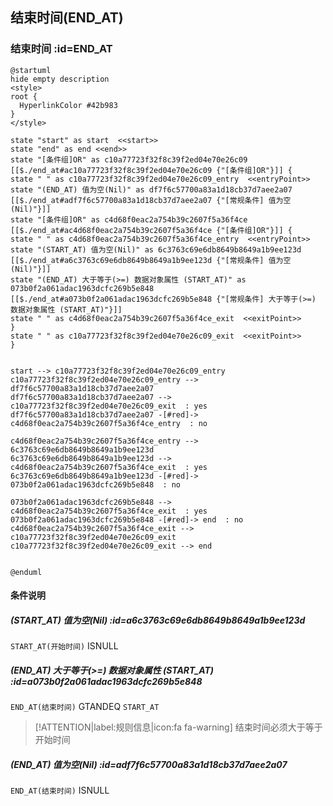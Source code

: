 ## 结束时间(END_AT) <!-- {docsify-ignore-all} -->

   

### 结束时间 :id=END_AT

```plantuml
@startuml
hide empty description
<style>
root {
  HyperlinkColor #42b983
}
</style>

state "start" as start  <<start>>
state "end" as end <<end>>
state "[条件组]OR" as c10a77723f32f8c39f2ed04e70e26c09 [[$./end_at#ac10a77723f32f8c39f2ed04e70e26c09 {"[条件组]OR"}]] {
state " " as c10a77723f32f8c39f2ed04e70e26c09_entry  <<entryPoint>>
state "(END_AT) 值为空(Nil)" as df7f6c57700a83a1d18cb37d7aee2a07 [[$./end_at#adf7f6c57700a83a1d18cb37d7aee2a07 {"[常规条件] 值为空(Nil)"}]]
state "[条件组]OR" as c4d68f0eac2a754b39c2607f5a36f4ce [[$./end_at#ac4d68f0eac2a754b39c2607f5a36f4ce {"[条件组]OR"}]] {
state " " as c4d68f0eac2a754b39c2607f5a36f4ce_entry  <<entryPoint>>
state "(START_AT) 值为空(Nil)" as 6c3763c69e6db8649b8649a1b9ee123d [[$./end_at#a6c3763c69e6db8649b8649a1b9ee123d {"[常规条件] 值为空(Nil)"}]]
state "(END_AT) 大于等于(>=) 数据对象属性 (START_AT)" as 073b0f2a061adac1963dcfc269b5e848 [[$./end_at#a073b0f2a061adac1963dcfc269b5e848 {"[常规条件] 大于等于(>=) 数据对象属性 (START_AT)"}]]
state " " as c4d68f0eac2a754b39c2607f5a36f4ce_exit  <<exitPoint>>
}
state " " as c10a77723f32f8c39f2ed04e70e26c09_exit  <<exitPoint>>
}


start --> c10a77723f32f8c39f2ed04e70e26c09_entry 
c10a77723f32f8c39f2ed04e70e26c09_entry --> df7f6c57700a83a1d18cb37d7aee2a07 
df7f6c57700a83a1d18cb37d7aee2a07 --> c10a77723f32f8c39f2ed04e70e26c09_exit  : yes
df7f6c57700a83a1d18cb37d7aee2a07 -[#red]-> c4d68f0eac2a754b39c2607f5a36f4ce_entry  : no

c4d68f0eac2a754b39c2607f5a36f4ce_entry --> 6c3763c69e6db8649b8649a1b9ee123d 
6c3763c69e6db8649b8649a1b9ee123d --> c4d68f0eac2a754b39c2607f5a36f4ce_exit  : yes
6c3763c69e6db8649b8649a1b9ee123d -[#red]-> 073b0f2a061adac1963dcfc269b5e848  : no

073b0f2a061adac1963dcfc269b5e848 --> c4d68f0eac2a754b39c2607f5a36f4ce_exit  : yes
073b0f2a061adac1963dcfc269b5e848 -[#red]-> end  : no
c4d68f0eac2a754b39c2607f5a36f4ce_exit --> c10a77723f32f8c39f2ed04e70e26c09_exit 
c10a77723f32f8c39f2ed04e70e26c09_exit --> end 


@enduml
```

#### 条件说明

##### (START_AT) 值为空(Nil) :id=a6c3763c69e6db8649b8649a1b9ee123d



`START_AT(开始时间)` ISNULL 

##### (END_AT) 大于等于(>=) 数据对象属性 (START_AT) :id=a073b0f2a061adac1963dcfc269b5e848



`END_AT(结束时间)` GTANDEQ  `START_AT`

> [!ATTENTION|label:规则信息|icon:fa fa-warning]
> 结束时间必须大于等于开始时间


##### (END_AT) 值为空(Nil) :id=adf7f6c57700a83a1d18cb37d7aee2a07



`END_AT(结束时间)` ISNULL 






